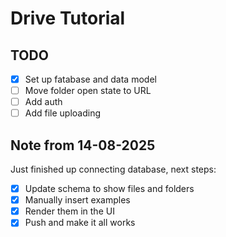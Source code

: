 # Drive Tutorial

## TODO

- [x] Set up fatabase and data model
- [ ] Move folder open state to URL
- [ ] Add auth
- [ ] Add file uploading

## Note from 14-08-2025

Just finished up connecting database, next steps:

- [x] Update schema to show files and folders
- [x] Manually insert examples
- [x] Render them in the UI
- [x] Push and make it all works
